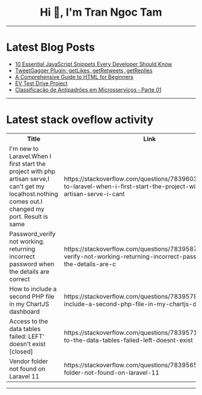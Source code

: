 <h1 align="center">Hi 👋, I'm Tran Ngoc Tam</h1>

---

# Latest Blog Posts 
<!-- BLOG-POST-LIST:START -->
- [10 Essential JavaScript Snippets Every Developer Should Know](https://dev.to/davidomisakin/10-essential-javascript-snippets-every-developer-should-know-465l)
- [TweetGagger Plugin: getLikes, getRetweets, getReplies](https://dev.to/sojinsamuel/tweetgagger-plugin-getlikes-getretweets-getreplies-544f)
- [A Comprehensive Guide to HTML for Beginners](https://dev.to/debtech/a-comprehensive-guide-to-html-for-beginners-pbl)
- [EV Test Drive Project](https://dev.to/aricayajohn/ev-test-drive-project-27o9)
- [Classificação de Antipadrões em Microsserviços ‐ Parte 01](https://dev.to/yanjustino/classificacao-de-antipadroes-em-microsservicos-parte-01-27c9)
<!-- BLOG-POST-LIST:END -->

---

# Latest stack oveflow activity
<table>
  <tr><th>Title</th><th>Link</th></tr>
  <!-- STACKOVERFLOW:START --><tr><td>I&#39;m new to Laravel.When I first start the project with php artisan serve,I can&#39;t get my localhost.nothing comes out.I changed my port. Result is same</td><td>https://stackoverflow.com/questions/78396034/im-new-to-laravel-when-i-first-start-the-project-with-php-artisan-serve-i-cant</td></tr><tr><td>Password_verify not working. returning incorrect password when the details are correct</td><td>https://stackoverflow.com/questions/78395877/password-verify-not-working-returning-incorrect-password-when-the-details-are-c</td></tr><tr><td>How to include a second PHP file in my ChartJS dashboard</td><td>https://stackoverflow.com/questions/78395782/how-to-include-a-second-php-file-in-my-chartjs-dashboard</td></tr><tr><td>Access to the data tables failed: LEFT&#39; doesn&#39;t exist [closed]</td><td>https://stackoverflow.com/questions/78395719/access-to-the-data-tables-failed-left-doesnt-exist</td></tr><tr><td>Vendor folder not found on Laravel 11</td><td>https://stackoverflow.com/questions/78395651/vendor-folder-not-found-on-laravel-11</td></tr><!-- STACKOVERFLOW:END -->
</table>

---


